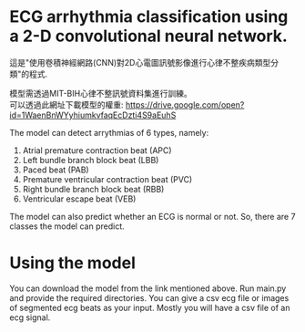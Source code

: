 # ECG arrhythmia classification using a 2-D convolutional neural network.

這是"使用卷積神經網路(CNN)對2D心電圖訊號影像進行心律不整疾病類型分類"的程式.

模型需透過MIT-BIH心律不整訊號資料集進行訓練。  
可以透過此網址下載模型的權重: https://drive.google.com/open?id=1WaenBnWYyhiumkvfaqEcDzti4S9aEuhS

The model can detect arrythmias of 6 types, namely: 
1. Atrial premature contraction beat (APC)
2. Left bundle branch block beat (LBB)
3. Paced beat (PAB)
4. Premature ventricular contraction beat (PVC)
5. Right bundle branch block beat (RBB)
6. Ventricular escape beat (VEB)

The model can also predict whether an ECG is normal or not. So, there are 7 classes the model can predict.
# Using the model
You can download the model from the link mentioned above. Run main.py and provide the required directories. You can give a csv ecg file or images of segmented ecg beats as your input. Mostly you will have a csv file of an ecg signal. 

